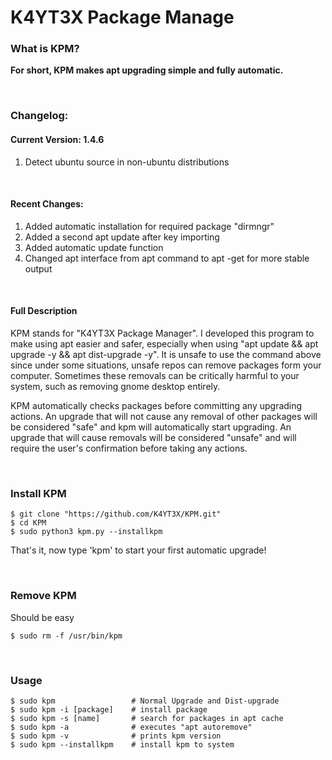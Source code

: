# K4YT3X Package Manage
### What is KPM?
**For short, KPM makes apt upgrading simple and fully automatic.**

</br>

### Changelog:
#### Current Version: 1.4.6
1. Detect ubuntu source in non-ubuntu distributions


</br>

#### Recent Changes:
1. Added automatic installation for required package "dirmngr"
1. Added a second apt update after key importing
1. Added automatic update function
1. Changed apt interface from apt command to apt -get for more stable output

</br>


#### Full Description
KPM stands for "K4YT3X Package Manager". I developed this program to make using apt easier and safer, especially when using "apt update && apt upgrade -y && apt dist-upgrade -y". It is unsafe to use the command above since under some situations, unsafe repos can remove packages form your computer. Sometimes these removals can be critically harmful to your system, such as removing gnome desktop entirely.

KPM automatically checks packages before committing any upgrading actions. An upgrade that will  not cause any removal of other packages will be considered "safe" and kpm will automatically start upgrading. An upgrade that will cause removals will be considered "unsafe" and will require the user's confirmation before taking any actions.

</br>

### Install KPM
~~~~
$ git clone "https://github.com/K4YT3X/KPM.git"
$ cd KPM
$ sudo python3 kpm.py --installkpm
~~~~

That's it, now type 'kpm' to start your first automatic upgrade!

</br>

### Remove KPM
Should be easy
~~~~
$ sudo rm -f /usr/bin/kpm
~~~~

</br>

### Usage
~~~~
$ sudo kpm                 # Normal Upgrade and Dist-upgrade
$ sudo kpm -i [package]    # install package
$ sudo kpm -s [name]       # search for packages in apt cache
$ sudo kpm -a              # executes "apt autoremove"
$ sudo kpm -v              # prints kpm version
$ sudo kpm --installkpm    # install kpm to system
~~~~